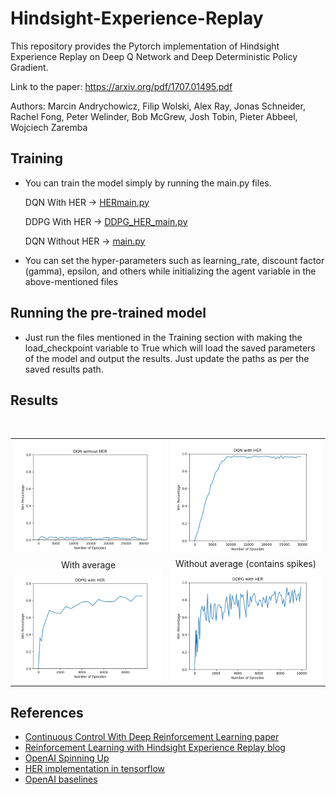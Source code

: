 # Hindsight-Experience-Replay

This repository provides the Pytorch implementation of Hindsight Experience Replay on Deep Q Network and Deep Deterministic Policy Gradient.

Link to the paper: https://arxiv.org/pdf/1707.01495.pdf

Authors: Marcin Andrychowicz,  Filip Wolski,  Alex Ray,  Jonas Schneider,  Rachel Fong, Peter Welinder,  Bob McGrew,  Josh Tobin,  Pieter Abbeel,  Wojciech Zaremba

## Training

- <p>You can train the model simply by running the main.py files.</p>
    <p>DQN With HER -> <a href="https://github.com/hemilpanchiwala/Hindsight-Experience-Replay/blob/main/dqn_with_her/HERmain.py">HERmain.py</a></p>
    <p>DDPG With HER -> <a href="https://github.com/hemilpanchiwala/Hindsight-Experience-Replay/blob/main/ddpg_with_her/DDPG_HER_main.py">DDPG_HER_main.py</a></p>
    <p>DQN Without HER -> <a href="https://github.com/hemilpanchiwala/Hindsight-Experience-Replay/blob/main/dqn_without_her/main.py">main.py</a></p>

- You can set the hyper-parameters such as learning_rate, discount factor (gamma), epsilon, and others while initializing the agent variable in the above-mentioned files

## Running the pre-trained model


- Just run the files mentioned in the Training section with making the load_checkpoint variable to True which will load the saved parameters of the model and output the results. Just update the paths as per the saved results path.

## Results

<div align="center">
<table>
<tr>
<td><img src="https://raw.githubusercontent.com/hemilpanchiwala/Hindsight-Experience-Replay/main/results%20and%20plots/dqn_without_her_plots/dqn_plot_without_her.png?token=AKD26V7CGSUF3M47TXYBKBK7RHKLU" /></td>
<td><img src="https://raw.githubusercontent.com/hemilpanchiwala/Hindsight-Experience-Replay/main/results and plots/dqn_with_her_plots/dqn_plot_with_her.png?token=AKD26VZI566L4CQNG57F7527RHKLY" /></td>
</tr>
<br />

<tr>
<td>
<div align="center">With average</div>
<img src="https://raw.githubusercontent.com/hemilpanchiwala/Hindsight-Experience-Replay/main/results%20and%20plots/ddpg_with_her_plots/plot_with_avg.png?token=AKD26VZ5OAWWGFPRINTIA4S7RHKL6" />
</td>

<td>
<div align="center">Without average (contains spikes)</div>
<img src="https://raw.githubusercontent.com/hemilpanchiwala/Hindsight-Experience-Replay/main/results%20and%20plots/ddpg_with_her_plots/episode_plot.png?token=AKD26V5I5QXYXMMMJCRNINK7RHKL6" />
</td>
</tr>

</table>
</div>

## References
- [Continuous Control With Deep Reinforcement Learning paper](https://arxiv.org/pdf/1509.02971.pdf)
- [Reinforcement Learning with Hindsight Experience Replay blog](https://towardsdatascience.com/reinforcement-learning-with-hindsight-experience-replay-1fee5704f2f8)
- [OpenAI Spinning Up](https://spinningup.openai.com/en/latest/index.html)
- [HER implementation in tensorflow](https://github.com/kwea123/hindsight_experience_replay)
- [OpenAI baselines](https://github.com/openai/baselines/tree/master/baselines/ddpg)
